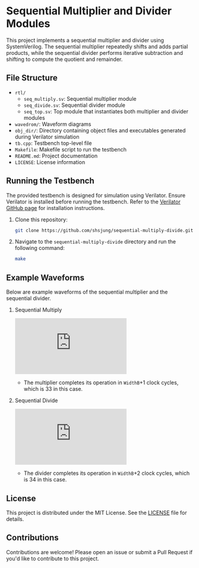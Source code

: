 # Sequential Multiplier and Divider Modules

This project implements a sequential multiplier and divider using SystemVerilog. The sequential multiplier repeatedly shifts and adds partial products, while the sequential divider performs iterative subtraction and shifting to compute the quotient and remainder.

## File Structure

- `rtl/`
  - `seq_multiply.sv`: Sequential multiplier module
  - `seq_divide.sv`: Sequential divider module
  - `seq_top.sv`: Top module that instantiates both multiplier and divider modules
- `wavedrom/`: Waveform diagrams
- `obj_dir/`: Directory containing object files and executables generated during Verilator simulation
- `tb.cpp`: Testbench top-level file
- `Makefile`: Makefile script to run the testbench
- `README.md`: Project documentation
- `LICENSE`: License information

## Running the Testbench

The provided testbench is designed for simulation using Verilator. Ensure Verilator is installed before running the testbench. Refer to the [Verilator GitHub page](https://github.com/verilator/verilator) for installation instructions.

1. Clone this repository:

   ```bash
   git clone https://github.com/shsjung/sequential-multiply-divide.git
   ```

2. Navigate to the `sequential-multiply-divide` directory and run the following command:

   ```bash
   make
   ```

## Example Waveforms

Below are example waveforms of the sequential multiplier and the sequential divider.

1. Sequential Multiply

   ![Sequential Multiplier](https://svg.wavedrom.com/github/shsjung/sequential-multiply-divide/main/wavedrom/seq_multiplier_1.json)

   - The multiplier completes its operation in `WidthB`+1 clock cycles, which is 33 in this case.

2. Sequential Divide

   ![Sequential Divider](https://svg.wavedrom.com/github/shsjung/sequential-multiply-divide/main/wavedrom/seq_divider_1.json)

   - The divider completes its operation in `WidthB`+2 clock cycles, which is 34 in this case.

## License

This project is distributed under the MIT License. See the [LICENSE](./LICENSE) file for details.

## Contributions

Contributions are welcome! Please open an issue or submit a Pull Request if you'd like to contribute to this project.
